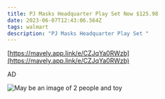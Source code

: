 ```yaml
---
title: PJ Masks Headquarter Play Set Now $125.98
date: 2023-06-07T12:43:06.564Z
tags: walmart
description: "PJ Masks Headquarter Play Set "
---
```

<!--StartFragment-->

[https://mavely.app.link/e/​CZJqYa0RWzb](https://mavely.app.link/e/CZJqYa0RWzb)



AD

<!--StartFragment-->

![May be an image of 2 people and toy](https://scontent.fpat3-2.fna.fbcdn.net/v/t39.30808-6/346886788_1229092914663920_3207907241252069003_n.jpg?_nc_cat=110&ccb=1-7&_nc_sid=5cd70e&_nc_ohc=qJ4xYhiVJXoAX9kupJK&_nc_ht=scontent.fpat3-2.fna&oh=00_AfAWX-fRiHAi2igh8191aHHoTYZVI23dHNMwaDQxW6fA6w&oe=6484BD31)

<!--EndFragment-->